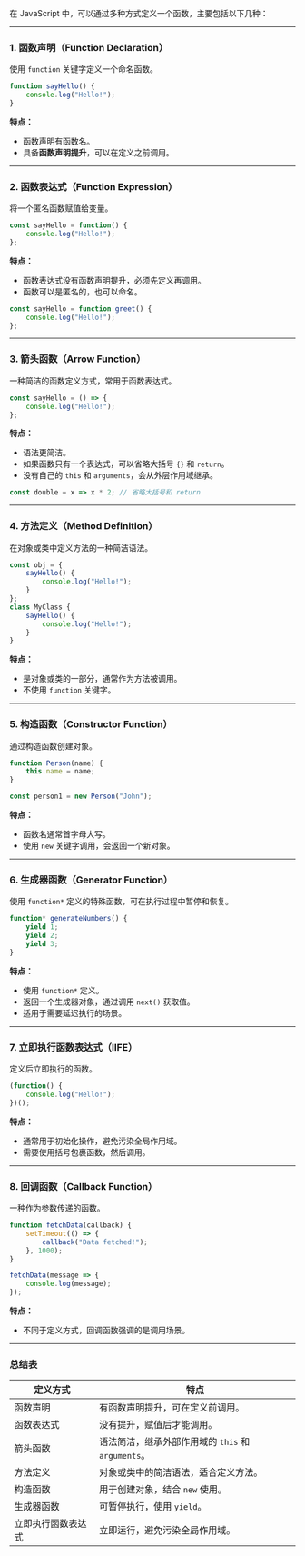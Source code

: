 在 JavaScript 中，可以通过多种方式定义一个函数，主要包括以下几种：

------

### 1. **函数声明（Function Declaration）**

使用 `function` 关键字定义一个命名函数。

```javascript
function sayHello() {
    console.log("Hello!");
}
```

**特点：**

- 函数声明有函数名。
- 具备**函数声明提升**，可以在定义之前调用。

------

### 2. **函数表达式（Function Expression）**

将一个匿名函数赋值给变量。

```javascript
const sayHello = function() {
    console.log("Hello!");
};
```

**特点：**

- 函数表达式没有函数声明提升，必须先定义再调用。
- 函数可以是匿名的，也可以命名。

```javascript
const sayHello = function greet() {
    console.log("Hello!");
};
```

------

### 3. **箭头函数（Arrow Function）**

一种简洁的函数定义方式，常用于函数表达式。

```javascript
const sayHello = () => {
    console.log("Hello!");
};
```

**特点：**

- 语法更简洁。
- 如果函数只有一个表达式，可以省略大括号 `{}` 和 `return`。
- 没有自己的 `this` 和 `arguments`，会从外层作用域继承。

```javascript
const double = x => x * 2; // 省略大括号和 return
```

------

### 4. **方法定义（Method Definition）**

在对象或类中定义方法的一种简洁语法。

```javascript
const obj = {
    sayHello() {
        console.log("Hello!");
    }
};
class MyClass {
    sayHello() {
        console.log("Hello!");
    }
}
```

**特点：**

- 是对象或类的一部分，通常作为方法被调用。
- 不使用 `function` 关键字。

------

### 5. **构造函数（Constructor Function）**

通过构造函数创建对象。

```javascript
function Person(name) {
    this.name = name;
}

const person1 = new Person("John");
```

**特点：**

- 函数名通常首字母大写。
- 使用 `new` 关键字调用，会返回一个新对象。

------

### 6. **生成器函数（Generator Function）**

使用 `function*` 定义的特殊函数，可在执行过程中暂停和恢复。

```javascript
function* generateNumbers() {
    yield 1;
    yield 2;
    yield 3;
}
```

**特点：**

- 使用 `function*` 定义。
- 返回一个生成器对象，通过调用 `next()` 获取值。
- 适用于需要延迟执行的场景。

------

### 7. **立即执行函数表达式（IIFE）**

定义后立即执行的函数。

```javascript
(function() {
    console.log("Hello!");
})();
```

**特点：**

- 通常用于初始化操作，避免污染全局作用域。
- 需要使用括号包裹函数，然后调用。

------

### 8. **回调函数（Callback Function）**

一种作为参数传递的函数。

```javascript
function fetchData(callback) {
    setTimeout(() => {
        callback("Data fetched!");
    }, 1000);
}

fetchData(message => {
    console.log(message);
});
```

**特点：**

- 不同于定义方式，回调函数强调的是调用场景。

------

### 总结表

| 定义方式           | 特点                                               |
| ------------------ | -------------------------------------------------- |
| 函数声明           | 有函数声明提升，可在定义前调用。                   |
| 函数表达式         | 没有提升，赋值后才能调用。                         |
| 箭头函数           | 语法简洁，继承外部作用域的 `this` 和 `arguments`。 |
| 方法定义           | 对象或类中的简洁语法，适合定义方法。               |
| 构造函数           | 用于创建对象，结合 `new` 使用。                    |
| 生成器函数         | 可暂停执行，使用 `yield`。                         |
| 立即执行函数表达式 | 立即运行，避免污染全局作用域。                     |

